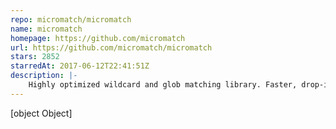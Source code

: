 ```yaml
---
repo: micromatch/micromatch
name: micromatch
homepage: https://github.com/micromatch
url: https://github.com/micromatch/micromatch
stars: 2852
starredAt: 2017-06-12T22:41:51Z
description: |-
    Highly optimized wildcard and glob matching library. Faster, drop-in replacement to minimatch and multimatch. Used by square, webpack, babel core, yarn, jest, ract-native, taro, bulma, browser-sync, stylelint, nyc, ava, and many others! Follow micromatch's author: https://github.com/jonschlinkert
---
```


[object Object]
